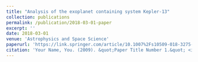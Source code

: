 ```yaml
---
title: "Analysis of the exoplanet containing system Kepler-13"
collection: publications
permalink: /publication/2018-03-01-paper
excerpt: ''
date: 2018-03-01
venue: 'Astrophysics and Space Science'
paperurl: 'https://link.springer.com/article/10.1007%2Fs10509-018-3275-4'
citation: 'Your Name, You. (2009). &quot;Paper Title Number 1.&quot; <i>Journal 1</i>. 1(1).'
---
```


<!-- This paper is about the number 1. The number 2 is left for future work.
[Download paper here](http://academicpages.github.io/files/paper1.pdf)
Recommended citation: Your Name, You. (2009). "Paper Title Number 1." <i>Journal 1</i>. 1(1).
-->
